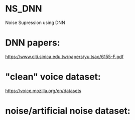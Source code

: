 # NS_DNN
Noise Supression using DNN

# DNN papers:
https://www.citi.sinica.edu.tw/papers/yu.tsao/6155-F.pdf

# "clean" voice dataset:
https://voice.mozilla.org/en/datasets

# noise/artificial noise dataset:

